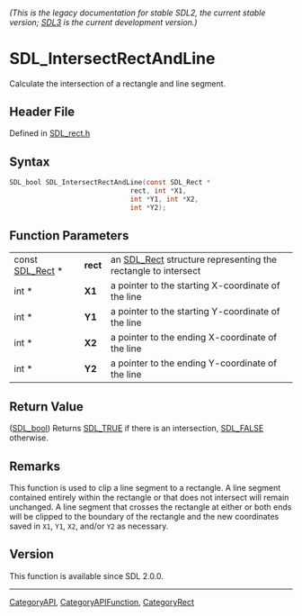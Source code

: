 ###### (This is the legacy documentation for stable SDL2, the current stable version; [SDL3](https://wiki.libsdl.org/SDL3/) is the current development version.)
# SDL_IntersectRectAndLine

Calculate the intersection of a rectangle and line segment.

## Header File

Defined in [SDL_rect.h](https://github.com/libsdl-org/SDL/blob/SDL2/include/SDL_rect.h)

## Syntax

```c
SDL_bool SDL_IntersectRectAndLine(const SDL_Rect *
                              rect, int *X1,
                              int *Y1, int *X2,
                              int *Y2);
```

## Function Parameters

|                              |          |                                                                           |
| ---------------------------- | -------- | ------------------------------------------------------------------------- |
| const [SDL_Rect](SDL_Rect) * | **rect** | an [SDL_Rect](SDL_Rect) structure representing the rectangle to intersect |
| int *                        | **X1**   | a pointer to the starting X-coordinate of the line                        |
| int *                        | **Y1**   | a pointer to the starting Y-coordinate of the line                        |
| int *                        | **X2**   | a pointer to the ending X-coordinate of the line                          |
| int *                        | **Y2**   | a pointer to the ending Y-coordinate of the line                          |

## Return Value

([SDL_bool](SDL_bool)) Returns [SDL_TRUE](SDL_TRUE) if there is an
intersection, [SDL_FALSE](SDL_FALSE) otherwise.

## Remarks

This function is used to clip a line segment to a rectangle. A line segment
contained entirely within the rectangle or that does not intersect will
remain unchanged. A line segment that crosses the rectangle at either or
both ends will be clipped to the boundary of the rectangle and the new
coordinates saved in `X1`, `Y1`, `X2`, and/or `Y2` as necessary.

## Version

This function is available since SDL 2.0.0.

----
[CategoryAPI](CategoryAPI), [CategoryAPIFunction](CategoryAPIFunction), [CategoryRect](CategoryRect)

